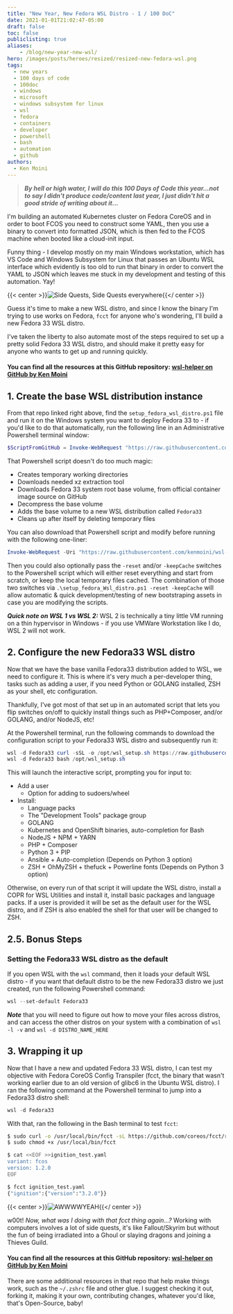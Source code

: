 ```yaml
---
title: "New Year, New Fedora WSL Distro - 1 / 100 DoC"
date: 2021-01-01T21:02:47-05:00
draft: false
toc: false
publiclisting: true
aliases:
    - /blog/new-year-new-wsl/
hero: /images/posts/heroes/resized/resized-new-fedora-wsl.png
tags:
  - new years
  - 100 days of code
  - 100doc
  - windows
  - microsoft
  - windows subsystem for linux
  - wsl
  - fedora
  - containers
  - developer
  - powershell
  - bash
  - automation
  - github
authors:
  - Ken Moini
---
```



> ***By hell or high water, I will do this 100 Days of Code this year...not to say I didn't produce code/content last year, I just didn't hit a good stride of writing about it...***

I'm building an automated Kubernetes cluster on Fedora CoreOS and in order to boot FCOS you need to construct some YAML, then you use a binary to convert into formatted JSON, which is then fed to the FCOS machine when booted like a cloud-init input.

Funny thing - I develop mostly on my main Windows workstation, which has VS Code and Windows Subsystem for Linux that passes an Ubuntu WSL interface which evidently is too old to run that binary in order to convert the YAML to JSON which leaves me stuck in my development and testing of this automation.  Yay!

{{< center >}}![Side Quests, Side Quests everywhere](/images/posts/legacyUnsorted/k8sRunningAwayBalloon.jpg){{</ center >}}

Guess it's time to make a new WSL distro, and since I know the binary I'm trying to use works on Fedora, `fcct` for anyone who's wondering, I'll build a new Fedora 33 WSL distro.

I've taken the liberty to also automate most of the steps required to set up a pretty solid Fedora 33 WSL distro, and should make it pretty easy for anyone who wants to get up and running quickly.

#### You can find all the resources at this GitHub repository: [wsl-helper on GitHub by Ken Moini](https://github.com/kenmoini/wsl-helper)

## 1. Create the base WSL distribution instance

From that repo linked right above, find the `setup_fedora_wsl_distro.ps1` file and run it on the Windows system you want to deploy Fedora 33 to - if you'd like to do that automatically, run the following line in an Administrative Powershell terminal window:

```powershell
$ScriptFromGitHub = Invoke-WebRequest "https://raw.githubusercontent.com/kenmoini/wsl-helper/main/setup_fedora_wsl_distro.ps1"; Invoke-Expression $($ScriptFromGitHub.Content)
```

That Powershell script doesn't do too much magic:

- Creates temporary working directories
- Downloads needed xz extraction tool
- Downloads Fedora 33 system root base volume, from official container image source on GitHub
- Decompress the base volume
- Adds the base volume to a new WSL distribution called `Fedora33`
- Cleans up after itself by deleting temporary files
 
You can also download that Powershell script and modify before running with the following one-liner:

```powershell
Invoke-WebRequest -Uri "https://raw.githubusercontent.com/kenmoini/wsl-helper/main/setup_fedora_wsl_distro.ps1" -OutFile ".\setup_fedora_wsl_distro.ps1"
```

Then you could also optionally pass the `-reset` and/or `-keepCache` switches to the Powershell script which will either reset everything and start from scratch, or keep the local temporary files cached.  The combination of those two switches via `.\setup_fedora_Wsl_distro.ps1 -reset -keepCache` will allow automatic & quick development/testing of new bootstraping assets in case you are modifying the scripts.

***Quick note on WSL 1 vs WSL 2:*** WSL 2 is technically a tiny little VM running on a thin hypervisor in Windows - if you use VMWare Workstation like I do, WSL 2 will not work.

## 2. Configure the new Fedora33 WSL distro

Now that we have the base vanilla Fedora33 distribution added to WSL, we need to configure it.  This is where it's very much a per-developer thing, tasks such as adding a user, if you need Python or GOLANG installed, ZSH as your shell, etc configuration.

Thankfully, I've got most of that set up in an automated script that lets you flip switches on/off to quickly install things such as PHP+Composer, and/or GOLANG, and/or NodeJS, etc!

At the Powershell terminal, run the following commands to download the configuration script to your Fedora33 WSL distro and subsequently run it:

```powershell
wsl -d Fedora33 curl -sSL -o /opt/wsl_setup.sh https://raw.githubusercontent.com/kenmoini/wsl-helper/main/configure_wsl_fedora.sh
wsl -d Fedora33 bash /opt/wsl_setup.sh
```

This will launch the interactive script, prompting you for input to:

- Add a user
    - Option for adding to sudoers/wheel
- Install:
    - Language packs
    - The "Development Tools" package group
    - GOLANG
    - Kubernetes and OpenShift binaries, auto-completion for Bash
    - NodeJS + NPM + YARN
    - PHP + Composer
    - Python 3 + PIP
    - Ansible + Auto-completion (Depends on Python 3 option)
    - ZSH + OhMyZSH + thefuck + Powerline fonts (Depends on Python 3 option)

Otherwise, on every run of that script it will update the WSL distro, install a COPR for WSL Utilities and install it, install basic packages and language packs.  If a user is provided it will be set as the default user for the WSL distro, and if ZSH is also enabled the shell for that user will be changed to ZSH.

## 2.5. Bonus Steps

### Setting the Fedora33 WSL distro as the default

If you open WSL with the `wsl` command, then it loads your default WSL distro - if you want that default distro to be the new Fedora33 distro we just created, run the following Powershell command:

```powershell
wsl --set-default Fedora33
```

***Note*** that you will need to figure out how to move your files across distros, and can access the other distros on your system with a combination of `wsl -l -v` and `wsl -d DISTRO_NAME_HERE`

## 3. Wrapping it up

Now that I have a new and updated Fedora 33 WSL distro, I can test my objective with Fedora CoreOS Config Transpiler (fcct, the binary that wasn't working earlier due to an old version of glibc6 in the Ubuntu WSL distro).  I ran the following command at the Powershell terminal to jump into a Fedora33 distro shell:

```powershell
wsl -d Fedora33
```

With that, ran the following in the Bash terminal to test `fcct`:

```bash
$ sudo curl -o /usr/local/bin/fcct -sL https://github.com/coreos/fcct/releases/download/v0.8.0/fcct-x86_64-unknown-linux-gnu
$ sudo chmod +x /usr/local/bin/fcct

$ cat <<EOF >>ignition_test.yaml
variant: fcos
version: 1.2.0
EOF

$ fcct ignition_test.yaml
{"ignition":{"version":"3.2.0"}}
```

{{< center >}}![AWWWWYEAH](/images/posts/legacyUnsorted/yesbitchyes.gif){{</ center >}}

w00t!  *Now, what was I doing with that fcct thing again...?*  Working with computers involves a lot of side quests, it's like Fallout/Skyrim but without the fun of being irradiated into a Ghoul or slaying dragons and joining a Thieves Guild.

#### You can find all the resources at this GitHub repository: [wsl-helper on GitHub by Ken Moini](https://github.com/kenmoini/wsl-helper)

There are some additional resources in that repo that help make things work, such as the `~/.zshrc` file and other glue.  I suggest checking it out, forking it, making it your own, contributing changes, whatever you'd like, that's Open-Source, baby!